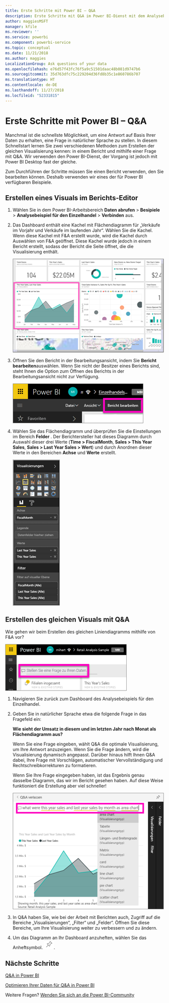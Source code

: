 ```yaml
---
title: Erste Schritte mit Power BI – Q&A
description: Erste Schritte mit Q&A im Power BI-Dienst mit dem Analysebeispiel für den Einzelhandel
author: maggiesMSFT
manager: kfile
ms.reviewer: ''
ms.service: powerbi
ms.component: powerbi-service
ms.topic: conceptual
ms.date: 11/21/2018
ms.author: maggies
LocalizationGroup: Ask questions of your data
ms.openlocfilehash: e76d57f43fc76f5a9c51501daac48b081d9747b6
ms.sourcegitcommit: 35d763dfc75c229204d36fd8b35c1e860786b707
ms.translationtype: HT
ms.contentlocale: de-DE
ms.lasthandoff: 11/27/2018
ms.locfileid: "52331815"
---
```

# <a name="get-started-with-power-bi-qa"></a>Erste Schritte mit Power BI – Q&A

Manchmal ist die schnellste Möglichkeit, um eine Antwort auf Basis Ihrer Daten zu erhalten, eine Frage in natürlicher Sprache zu stellen.  In diesem Schnellstart lernen Sie zwei verschiedenen Methoden zum Erstellen der gleichen Visualisierung kennen: in einem Bericht und mithilfe einer Frage mit Q&A. Wir verwenden den Power BI-Dienst, der Vorgang ist jedoch mit Power BI Desktop fast der gleiche.

Zum Durchführen der Schritte müssen Sie einen Bericht verwenden, den Sie bearbeiten können. Deshalb verwenden wir eines der für Power BI verfügbaren Beispiele.

## <a name="create-a-visual-in-the-report-editor"></a>Erstellen eines Visuals im Berichts-Editor

1. Wählen Sie in dem Power BI-Arbeitsbereich **Daten abrufen** \> **Besipiele** \> **Analysebeispiel für den Einzelhandel**  >  **Verbinden** aus.
   
2. Das Dashboard enthält eine Kachel mit Flächendiagramm für „Verkäufe im Vorjahr und Verkäufe im laufenden Jahr“.  Wählen Sie die Kachel. Wenn diese Kachel mit F&A erstellt wurde, wird die Kachel durch Auswählen von F&A geöffnet. Diese Kachel wurde jedoch in einem Bericht erstellt, sodass der Bericht die Seite öffnet, die die Visualisierung enthält.

    ![Retail Analysis Sample-Dashboard](media/power-bi-visualization-introduction-to-q-and-a/power-bi-dashboard.png)

1. Öffnen Sie den Bericht in der Bearbeitungsansicht, indem Sie **Bericht bearbeiten**auswählen.  Wenn Sie nicht der Besitzer eines Berichts sind, steht Ihnen die Option zum Öffnen des Berichts in der Bearbeitungsansicht nicht zur Verfügung.
   
    ![Schaltfläche „ Bericht bearbeiten“](media/power-bi-visualization-introduction-to-q-and-a/power-bi-edit-report.png)
4. Wählen Sie das Flächendiagramm und überprüfen Sie die Einstellungen im Bereich **Felder** .  Der Berichtersteller hat dieses Diagramm durch Auswahl dieser drei Werte (**Time > FiscalMonth**, **Sales > This Year Sales**, **Sales > Last Year Sales > Wert**) und durch Anordnen dieser Werte in den Bereichen **Achse** und **Werte** erstellt.
   
    ![Bereich „Visualisierungen“](media/power-bi-visualization-introduction-to-q-and-a/gnatutorial_3-new.png)

## <a name="create-the-same-visual-with-qa"></a>Erstellen des gleichen Visuals mit Q&A

Wie gehen wir beim Erstellen des gleichen Liniendiagramms mithilfe von F&A vor?

![Fragenfeld](media/power-bi-visualization-introduction-to-q-and-a/power-bi-qna.png)

1. Navigieren Sie zurück zum Dashboard des Analysebeispiels für den Einzelhandel.
2. Geben Sie in natürlicher Sprache etwa die folgende Frage in das Fragefeld ein:
   
   **Wie sieht der Umsatz in diesem und im letzten Jahr nach Monat als Flächendiagramm aus?**
   
   Wenn Sie eine Frage eingeben, wählt Q&A die optimale Visualisierung, um Ihre Antwort anzuzeigen. Wenn Sie die Frage ändern, wird die Visualisierung dynamisch angepasst. Darüber hinaus hilft Ihnen Q&A dabei, Ihre Frage mit Vorschlägen, automatischer Vervollständigung und Rechtschreibkorrekturen zu formatieren.
   
   Wenn Sie Ihre Frage eingegeben haben, ist das Ergebnis genau dasselbe Diagramm, das wir im Bericht gesehen haben.  Auf diese Weise funktioniert die Erstellung aber viel schneller!
   
   ![Beispiel für eine Frage](media/power-bi-visualization-introduction-to-q-and-a/powerbi-qna-areachart.png)
3. In Q&A haben Sie, wie bei der Arbeit mit Berichten auch, Zugriff auf die Bereiche „Visualisierungen“, „Filter“ und „Felder“.  Öffnen Sie diese Bereiche, um Ihre Visualisierung weiter zu verbessern und zu ändern.
4. Um das Diagramm an Ihr Dashboard anzuheften, wählen Sie das Anheftsymbol. ![Stecknadelsymbol](media/power-bi-visualization-introduction-to-q-and-a/pinnooutline.png).

## <a name="next-steps"></a>Nächste Schritte
[Q&A in Power BI](consumer/end-user-q-and-a.md)

[Optimieren Ihrer Daten für Q&A in Power BI](service-prepare-data-for-q-and-a.md)

Weitere Fragen? [Wenden Sie sich an die Power BI-Community](http://community.powerbi.com/)

